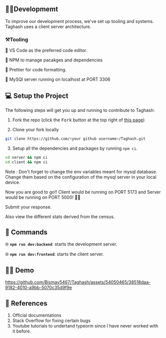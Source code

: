## 🧑‍💻Developmemt

To improve our development process, we've set up tooling and systems. Taghash uses a client server architecture.

### ⚒️Tooling

📌 VS Code as the preferred code editor.

📌 NPM to manage pacakges and dependencies

📌 Prettier for code formatting.

📌 MySQl server running on localhost at PORT 3306

## 💻 Setup the Project

The following steps will get you up and running to contribute to Taghash:

1. Fork the repo (click the <kbd>Fork</kbd> button at the top right of
   [this page](https://github.com/Bismay5467/Taghash.git))

2. Clone your fork locally

```sh
git clone https://github.com/<your github username>/Taghash.git
```

3. Setup all the dependencies and packages by running `npm ci`.

```sh
cd server && npm ci
cd client && npm ci
```

Note : Don't forget to change the env variables meant for mysql database. Change them based on the configuration of the mysql server in your local device.

Now you are good to go!! Client would be running on PORT 5173 and Server would be running on PORT 5000! 🚀✨

Submit your response.

Also view the different stats derived from the census.

## 🤖 Commands

🌐 **`npm run dev:backend`**: starts the development server.

🌐 **`npm run dev:frontend`**: starts the client server.

## 🧑‍💻 Demo


https://github.com/Bismay5467/Taghash/assets/54050465/38518daa-9182-4010-a9bb-5070c35d9f9e


## 📕 References

1. Official documentations
2. Stack Overflow for fixing certain bugs
3. Youtube tutorials to undertand typeorm since I have never worked with it before.
